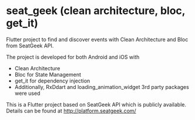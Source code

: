 # seat_geek (clean architecture, bloc, get_it)

Flutter project to find and discover events with Clean Architecture and Bloc from SeatGeek API.

The project is developed for both Android and iOS with

* Clean Architecture
* Bloc for State Management
* get_it for dependency injection
* Additionally, RxDdart and loading_animation_widget 3rd party packages were used

This is a Flutter project based on SeatGeek API which is publicly available. Details can be found at
http://platform.seatgeek.com/



